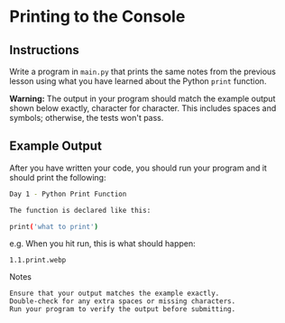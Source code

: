 # Printing to the Console

## Instructions

Write a program in `main.py` that prints the same notes from the previous lesson using what you have learned about the Python `print` function.

**Warning:** The output in your program should match the example output shown below exactly, character for character. This includes spaces and symbols; otherwise, the tests won't pass.

## Example Output

After you have written your code, you should run your program and it should print the following:

```bash
Day 1 - Python Print Function
```
```bash
The function is declared like this:
```
```bash
print('what to print')
```

e.g. When you hit run, this is what should happen:
```gif
1.1.print.webp
```
Notes

    Ensure that your output matches the example exactly.
    Double-check for any extra spaces or missing characters.
    Run your program to verify the output before submitting.

